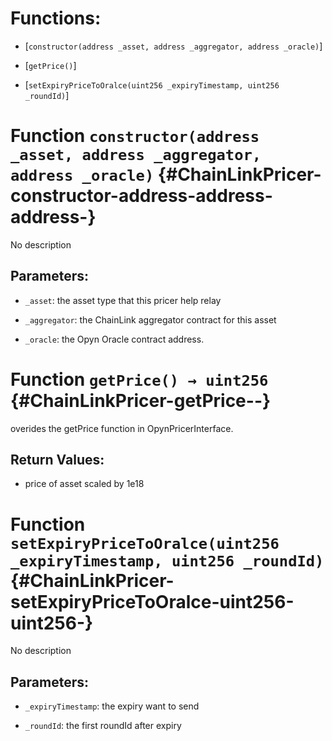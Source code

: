 # Functions:

- [`constructor(address _asset, address _aggregator, address _oracle)`]

- [`getPrice()`]

- [`setExpiryPriceToOralce(uint256 _expiryTimestamp, uint256 _roundId)`]

# Function `constructor(address _asset, address _aggregator, address _oracle)` {#ChainLinkPricer-constructor-address-address-address-}

No description

## Parameters:

- `_asset`: the asset type that this pricer help relay

- `_aggregator`: the ChainLink aggregator contract for this asset

- `_oracle`: the Opyn Oracle contract address.

# Function `getPrice() → uint256` {#ChainLinkPricer-getPrice--}

overides the getPrice function in OpynPricerInterface.

## Return Values:

- price of asset scaled by 1e18

# Function `setExpiryPriceToOralce(uint256 _expiryTimestamp, uint256 _roundId)` {#ChainLinkPricer-setExpiryPriceToOralce-uint256-uint256-}

No description

## Parameters:

- `_expiryTimestamp`: the expiry want to send

- `_roundId`: the first roundId after expiry
